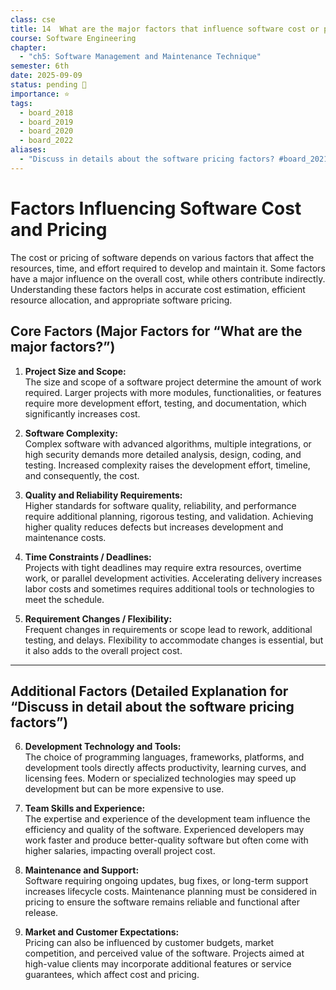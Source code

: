 ```yaml
---
class: cse
title: 14  What are the major factors that influence software cost or pricing?
course: Software Engineering
chapter:
  - "ch5: Software Management and Maintenance Technique"
semester: 6th
date: 2025-09-09
status: pending 🛑
importance: ⭐
tags:
  - board_2018
  - board_2019
  - board_2020
  - board_2022
aliases:
  - "Discuss in details about the software pricing factors? #board_2021"
---
```

# Factors Influencing Software Cost and Pricing

The cost or pricing of software depends on various factors that affect the resources, time, and effort required to develop and maintain it. Some factors have a major influence on the overall cost, while others contribute indirectly. Understanding these factors helps in accurate cost estimation, efficient resource allocation, and appropriate software pricing.

## Core Factors (Major Factors for “What are the major factors?”)

1. **Project Size and Scope:**  
    The size and scope of a software project determine the amount of work required. Larger projects with more modules, functionalities, or features require more development effort, testing, and documentation, which significantly increases cost.
    
2. **Software Complexity:**  
    Complex software with advanced algorithms, multiple integrations, or high security demands more detailed analysis, design, coding, and testing. Increased complexity raises the development effort, timeline, and consequently, the cost.
    
3. **Quality and Reliability Requirements:**  
    Higher standards for software quality, reliability, and performance require additional planning, rigorous testing, and validation. Achieving higher quality reduces defects but increases development and maintenance costs.
    
4. **Time Constraints / Deadlines:**  
    Projects with tight deadlines may require extra resources, overtime work, or parallel development activities. Accelerating delivery increases labor costs and sometimes requires additional tools or technologies to meet the schedule.
    
5. **Requirement Changes / Flexibility:**  
    Frequent changes in requirements or scope lead to rework, additional testing, and delays. Flexibility to accommodate changes is essential, but it also adds to the overall project cost.
    

---

## Additional Factors (Detailed Explanation for “Discuss in detail about the software pricing factors”)

6. **Development Technology and Tools:**  
    The choice of programming languages, frameworks, platforms, and development tools directly affects productivity, learning curves, and licensing fees. Modern or specialized technologies may speed up development but can be more expensive to use.
    
7. **Team Skills and Experience:**  
    The expertise and experience of the development team influence the efficiency and quality of the software. Experienced developers may work faster and produce better-quality software but often come with higher salaries, impacting overall project cost.
    
8. **Maintenance and Support:**  
    Software requiring ongoing updates, bug fixes, or long-term support increases lifecycle costs. Maintenance planning must be considered in pricing to ensure the software remains reliable and functional after release.
    
9. **Market and Customer Expectations:**  
    Pricing can also be influenced by customer budgets, market competition, and perceived value of the software. Projects aimed at high-value clients may incorporate additional features or service guarantees, which affect cost and pricing.
